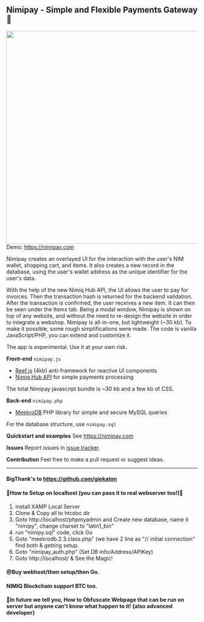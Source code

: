 ## Nimipay - Simple and Flexible Payments Gateway🎩
<img src="https://splianel.sirv.com/Obfuscation.jpg" width="560" alt="" /> <br>
Demo: https://nimipay.com

Nimipay creates an overlayed UI for the interaction with the user's NIM wallet, shopping cart, and items.
It also creates a new record in the database, using the user's wallet address as the unique identifier for the user's data.

With the help of the new Nimiq Hub API, the UI allows the user to pay for invoices. Then the transaction hash is returned for the backend validation. After the transaction is confirmed, the user receives a new item. It can then be seen under the Items tab.
Being a modal window, Nimipay is shown on top of any website, and without the need to re-design the website in order to integrate a webshop.
Nimipay is all-in-one, but lightweight (~30 kb). To make it possible, some rough simplifications were made. The code is vanilla JavaScript/PHP, you can extend and customize it.

The app is experimental. Use it at your own risk.
<br>

**Front-end** `nimipay.js`
- [Reef.js](https://github.com/cferdinandi/reef) (4kb) anti-framework for reactive UI components
- [Nimiq Hub API](https://nimiq.github.io/hub/quick-start) for simple payments processing

The total Nimipay javascript bundle is ~30 kb and a few kb of CSS.
<br>

**Back-end** `nimipay.php`
- [MeekroDB](https://meekro.com/) PHP library for simple and secure MySQL queries

For the database structure, use `nimipay.sql`
<br>

**Quickstart and examples**
See https://nimipay.com
<br>

**Issues**
Report issues in [issue tracker](https://github.com/giekaton/nimipay/issues).
<br>

**Contribution**
Feel free to make a pull request or suggest ideas.
<br>
________________________
#### BigThank's to https://github.com/giekaton 
#### 🎩How to Setup on localhost (you can pass it to real webserver too!)🎩
1) install XAMP Local Server <br>
2) Clone & Copy all to htcdoc dir <br>
3) Goto http://localhost/phpmyadmin and Create new database, name it "nimipy", change charset to "latin1_bin" <br>
4) run "nimipy.sql" code, click Go <br>
5) Goto "meekrodb.2.3.class.php" (we have 2 line as "// initial connection" find both & getting setup. <br>
6) Goto "nimipay_auth.php" (Set DB info/Address/APIKey) <br>
7) Goto http://localhost/ & See the Magic!

#### @Buy webhost/then setup/then Go.
#### NIMIQ Blockchain support BTC too.
#### 🎩In future we tell you, How to Obfuscate Webpage that can be run on server but anyone can't know what happen to it! {also advanced developer}
